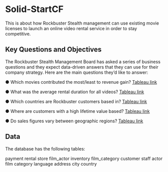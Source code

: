 # Solid-StartCF

This is about how Rockbuster Stealth management can use existing movie licenses to launch an online video rental service in order to stay competitive.


## Key Questions and Objectives
The Rockbuster Stealth Management Board has asked a series of business questions and they expect data-driven answers that they can use for their company strategy. 
Here are the main questions they’d like to answer:

● Which movies contributed the most/least to revenue gain? 
[Tableau link](https://public.tableau.com/views/TopTenMoviesbyRevenue/Sheet2?:language=en-US&:display_count=n&:origin=viz_share_link)

● What was the average rental duration for all videos?
[Tableau link](https://public.tableau.com/views/AverageMovieRenatalDurationbyCategory/AvgMovieRentalbyCategory?:language=en-US&:display_count=n&:origin=viz_share_link)

● Which countries are Rockbuster customers based in?
[Tableau link](https://public.tableau.com/views/NumberofCustomersbyCountry_16785537938610/NumberofCustomerbyCountry?:language=en-US&:display_count=n&:origin=viz_share_link)

● Where are customers with a high lifetime value based?
[Tableau link](https://public.tableau.com/views/HighLife-timeValuecustomer/HighLife-timeValueCustomers?:language=en-US&:display_count=n&:origin=viz_share_link)

● Do sales figures vary between geographic regions?
[Tableau link](https://public.tableau.com/views/SalesbyGreographicRegions/Sheet7?:language=en-US&:display_count=n&:origin=viz_share_link)

## Data 

The database has the following tables:

payment
rental
store
film_actor
inventory
film_category
customer
staff
actor
film
category
language
address
city
country
